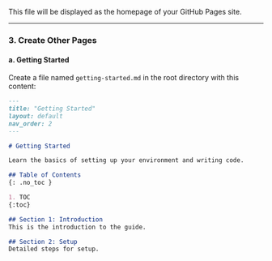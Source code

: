 
This file will be displayed as the homepage of your GitHub Pages site.

---

### **3. Create Other Pages**

#### **a. Getting Started**
Create a file named `getting-started.md` in the root directory with this content:

```markdown
---
title: "Getting Started"
layout: default
nav_order: 2
---

# Getting Started

Learn the basics of setting up your environment and writing code.

## Table of Contents
{: .no_toc }

1. TOC
{:toc}

## Section 1: Introduction
This is the introduction to the guide.

## Section 2: Setup
Detailed steps for setup.
